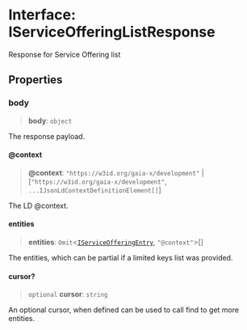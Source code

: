 # Interface: IServiceOfferingListResponse

Response for Service Offering list

## Properties

### body

> **body**: `object`

The response payload.

#### @context

> **@context**: `"https://w3id.org/gaia-x/development"` \| \[`"https://w3id.org/gaia-x/development"`, `...IJsonLdContextDefinitionElement[]`\]

The LD @context.

#### entities

> **entities**: `Omit`\<[`IServiceOfferingEntry`](IServiceOfferingEntry.md), `"@context"`\>[]

The entities, which can be partial if a limited keys list was provided.

#### cursor?

> `optional` **cursor**: `string`

An optional cursor, when defined can be used to call find to get more entities.
